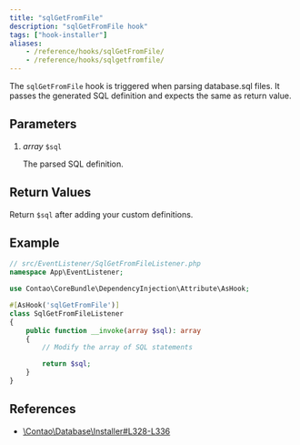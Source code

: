 ```yaml
---
title: "sqlGetFromFile"
description: "sqlGetFromFile hook"
tags: ["hook-installer"]
aliases:
    - /reference/hooks/sqlGetFromFile/
    - /reference/hooks/sqlgetfromfile/
---
```



The `sqlGetFromFile` hook is triggered when parsing database.sql files. It passes
the generated SQL definition and expects the same as return value.


## Parameters

1. *array* `$sql`

    The parsed SQL definition.


## Return Values

Return `$sql` after adding your custom definitions.


## Example

```php
// src/EventListener/SqlGetFromFileListener.php
namespace App\EventListener;

use Contao\CoreBundle\DependencyInjection\Attribute\AsHook;

#[AsHook('sqlGetFromFile')]
class SqlGetFromFileListener
{
    public function __invoke(array $sql): array
    {
        // Modify the array of SQL statements

        return $sql;
    }
}
```


## References

* [\Contao\Database\Installer#L328-L336](https://github.com/contao/contao/blob/4.7.6/core-bundle/src/Resources/contao/library/Contao/Database/Installer.php#L328-L336)
